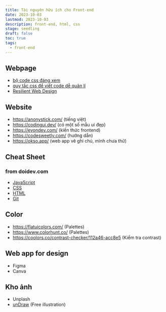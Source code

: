 ```yaml
---
title: Tài nguyên hữu ích cho Front-end
date: 2023-10-03
lastmod: 2023-10-03
description: front-end, html, css
stage: seedling
draft: false
toc: true
tags:
  - front-end
---
```

## Webpage
- [bộ code css đáng xem](https://topdev.vn/blog/thanh-thao-ky-nang-css-cua-ban-voi-bo-code-cuc-chat/?amp)
- [quy tắc css để viết code dễ quản lí](https://cssguidelin.es/)
- [Resilient Web Design](https://resilientwebdesign.com/)
## Website
- https://anonystick.com/ (tiếng việt)
- https://codingui.dev/ (có một số mẫu ui đẹp)
- https://evondev.com/ (kiến thức frontend)
- https://codesweetly.com/ (hướng dẫn)
- https://okso.app/ (web app vẽ ghi chú, mình chưa thử)
## Cheat Sheet
### from doidev.com
- [JavaScript](https://doidev.com/javascript-cheat-sheet/)
- [CSS](https://doidev.com/css-cheat-sheet/)
- [HTML](https://doidev.com/html-cheat-sheet/)
- [Git](https://doidev.com/tong-hop-git-cheat-sheet/)
## Color
- https://flatuicolors.com/ (Palettes)
- https://www.colorhunt.co/ (Palettes)
- https://coolors.co/contrast-checker/112a46-acc8e5 (Kiểm tra contrast)
## Web app for design
- Figma
- Canva
## Kho ảnh 
- Unplash
- [unDraw](https://undraw.co/) (Free illustration)
